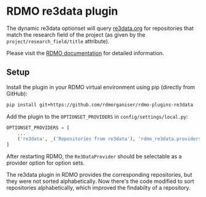 RDMO re3data plugin
===================

The dynamic re3data optionset will query [re3data.org](https://www.re3data.org/) for repositories that match the research field of the project (as given by the `project/research_field/title` attribute).

Please visit the [RDMO documentation](https://rdmo.readthedocs.io/en/latest/plugins/index.html#optionset-providers) for detailed information.


Setup
-----

Install the plugin in your RDMO virtual environment using pip (directly from GitHub):

```bash
pip install git+https://github.com/rdmorganiser/rdmo-plugins-re3data
```

Add the plugin to the `OPTIONSET_PROVIDERS` in `config/settings/local.py`:

```python
OPTIONSET_PROVIDERS = [
    ...
    ('re3data', _('Repositories from re3data'), 'rdmo_re3data.providers.Re3DataProvider')
]
```

After restarting RDMO, the `Re3DataProvider` should be selectable as a provider option for option sets.

The re3data plugin in RDMO provides the corresponding repositories, but they were not sorted alphabetically. Now there's the code modified to sort repositories alphabetically, which improved the findabilty of a repository.
